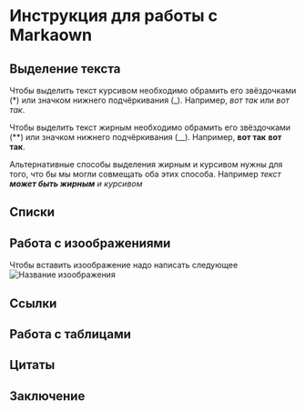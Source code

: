 # Инструкция для работы с Markaown

## Выделение текста

Чтобы выделить текст курсивом необходимо обрамить его звёздочками (*) или значком нижнего подчёркивания (_). Например, *вот так* или _вот так_.

Чтобы выделить текст жирным необходимо обрамить его звёздочками (**) или значком нижнего подчёркивания (__). Например, **вот так** __вот так__.

Альтернативные способы выделения жирным и курсивом нужны для того, что бы мы могли совмещать оба этих способа. Например _текст **может быть жирным** и курсивом_

## Списки

## Работа с изоображениями

Чтобы вставить изоображение надо написать следующее ![Название изоображения](1.png)

## Ссылки

## Работа с таблицами

## Цитаты

## Заключение